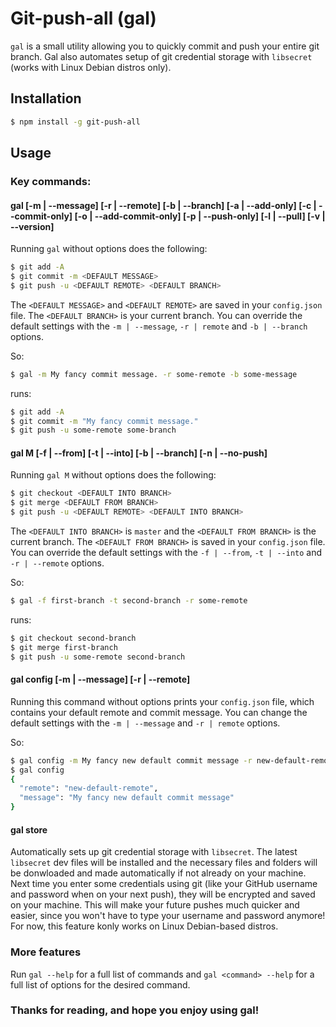 # Git-push-all (gal)
`gal` is a small utility allowing you to quickly commit and push your entire git branch. Gal also automates setup of git credential storage with `libsecret` (works with Linux Debian distros only).

## Installation
```bash
$ npm install -g git-push-all
```
## Usage

### Key commands:

#### gal [-m | --message] [-r | --remote] [-b | --branch] [-a | --add-only] [-c | --commit-only] [-o | --add-commit-only] [-p | --push-only] [-l | --pull] [-v | --version] 

Running `gal` without options does the following:

```bash
$ git add -A
$ git commit -m <DEFAULT MESSAGE>
$ git push -u <DEFAULT REMOTE> <DEFAULT BRANCH>
```
The `<DEFAULT MESSAGE>` and `<DEFAULT REMOTE>` are saved in your `config.json` file. The `<DEFAULT BRANCH>` is your current branch. You can override the default settings with the `-m | --message`, `-r | remote` and `-b | --branch` options.

So:
```bash
$ gal -m My fancy commit message. -r some-remote -b some-message
```
runs:
```bash
$ git add -A
$ git commit -m "My fancy commit message."
$ git push -u some-remote some-branch
```

#### gal M [-f | --from] [-t | --into] [-b | --branch] [-n | --no-push] 

Running `gal M` without options does the following:

```bash
$ git checkout <DEFAULT INTO BRANCH>
$ git merge <DEFAULT FROM BRANCH>
$ git push -u <DEFAULT REMOTE> <DEFAULT INTO BRANCH>
```
The `<DEFAULT INTO BRANCH>` is `master` and the `<DEFAULT FROM BRANCH>` is the current branch. The `<DEFAULT FROM BRANCH>` is saved in your `config.json` file.  You can override the default settings with the `-f | --from`, `-t | --into` and `-r | --remote` options.

So:
```bash
$ gal -f first-branch -t second-branch -r some-remote
```
runs:
```bash
$ git checkout second-branch
$ git merge first-branch
$ git push -u some-remote second-branch
```

#### gal config [-m | --message] [-r | --remote] 
Running this command without options prints your `config.json` file, which contains your default remote and commit message. You can change the default settings with the `-m | --message` and `-r | remote` options.

So:
```bash
$ gal config -m My fancy new default commit message -r new-default-remote
$ gal config
{
  "remote": "new-default-remote",
  "message": "My fancy new default commit message"
}
```

#### gal store
 Automatically sets up git credential storage with `libsecret`. The latest `libsecret` dev files will be installed and the necessary files and folders will be donwloaded and made automatically if not already on your machine. Next time you enter some credentials using git (like your GitHub username and password when on your next push), they will be encrypted and saved on your machine. This will make your future pushes much quicker and easier, since you won't have to type your username and password anymore! For now, this feature konly works on Linux Debian-based distros.

### More features
Run `gal --help` for a full list of commands and `gal <command> --help` for a full list of options for the desired command.

### Thanks for reading, and hope you enjoy using gal!
